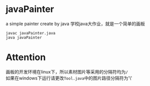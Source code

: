 # javaPainter
a simple painter create by java
学校java大作业，就是一个简单的画板<br>
````
javac javaPainter.java
java javaPainter
````

# Attention
画板的开发环境在linux下，所以素材图片等采用的分隔符均为`/`<br>
如果在windows下运行请更改`Tool.java`中的图片路径分隔符为'\\'